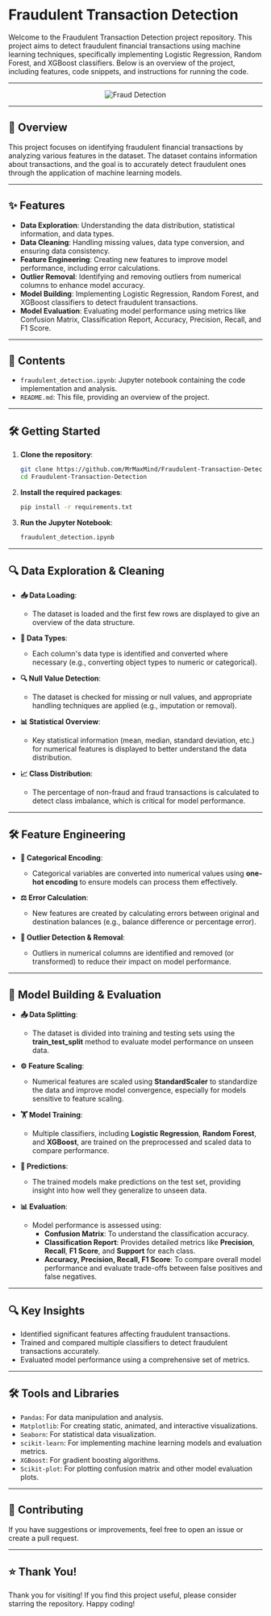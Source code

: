 # **Fraudulent Transaction Detection**

Welcome to the Fraudulent Transaction Detection project repository. This project aims to detect fraudulent financial transactions using machine learning techniques, specifically implementing Logistic Regression, Random Forest, and XGBoost classifiers. Below is an overview of the project, including features, code snippets, and instructions for running the code.

---

<div align="center">
  <img src="./Fraud-Detection.png" alt="Fraud Detection" style="border:none;">
</div>

---

## 🚀 **Overview**

This project focuses on identifying fraudulent financial transactions by analyzing various features in the dataset. The dataset contains information about transactions, and the goal is to accurately detect fraudulent ones through the application of machine learning models.

---

## ✨ **Features**

- **Data Exploration**: Understanding the data distribution, statistical information, and data types.
- **Data Cleaning**: Handling missing values, data type conversion, and ensuring data consistency.
- **Feature Engineering**: Creating new features to improve model performance, including error calculations.
- **Outlier Removal**: Identifying and removing outliers from numerical columns to enhance model accuracy.
- **Model Building**: Implementing Logistic Regression, Random Forest, and XGBoost classifiers to detect fraudulent transactions.
- **Model Evaluation**: Evaluating model performance using metrics like Confusion Matrix, Classification Report, Accuracy, Precision, Recall, and F1 Score.

---

## 📂 **Contents**

- `fraudulent_detection.ipynb`: Jupyter notebook containing the code implementation and analysis.
- `README.md`: This file, providing an overview of the project.

---

## 🛠️  **Getting Started**

1. **Clone the repository**:
   ```bash
   git clone https://github.com/MrMaxMind/Fraudulent-Transaction-Detection.git
   cd Fraudulent-Transaction-Detection
2. **Install the required packages**:
   ```bash
   pip install -r requirements.txt
3. **Run the Jupyter Notebook**:
   ```bash
   fraudulent_detection.ipynb

---

## 🔍 **Data Exploration & Cleaning**

- **📥 Data Loading**: 
   - The dataset is loaded and the first few rows are displayed to give an overview of the data structure.
   
- **🔢 Data Types**: 
   - Each column's data type is identified and converted where necessary (e.g., converting object types to numeric or categorical).
   
- **🔍 Null Value Detection**: 
   - The dataset is checked for missing or null values, and appropriate handling techniques are applied (e.g., imputation or removal).
   
- **📊 Statistical Overview**: 
   - Key statistical information (mean, median, standard deviation, etc.) for numerical features is displayed to better understand the data distribution.
   
- **📈 Class Distribution**: 
   - The percentage of non-fraud and fraud transactions is calculated to detect class imbalance, which is critical for model performance.

---

## 🛠️ **Feature Engineering**

- **🔄 Categorical Encoding**: 
   - Categorical variables are converted into numerical values using **one-hot encoding** to ensure models can process them effectively.
   
- **⚖️ Error Calculation**: 
   - New features are created by calculating errors between original and destination balances (e.g., balance difference or percentage error).
   
- **🚫 Outlier Detection & Removal**: 
   - Outliers in numerical columns are identified and removed (or transformed) to reduce their impact on model performance.

---

## 🤖 **Model Building & Evaluation**

- **📤 Data Splitting**: 
   - The dataset is divided into training and testing sets using the **train_test_split** method to evaluate model performance on unseen data.
   
- **⚙️ Feature Scaling**: 
   - Numerical features are scaled using **StandardScaler** to standardize the data and improve model convergence, especially for models sensitive to feature scaling.
   
- **🏋️ Model Training**: 
   - Multiple classifiers, including **Logistic Regression**, **Random Forest**, and **XGBoost**, are trained on the preprocessed and scaled data to compare performance.
   
- **🔮 Predictions**: 
   - The trained models make predictions on the test set, providing insight into how well they generalize to unseen data.
   
- **📊 Evaluation**: 
   - Model performance is assessed using:
     - **Confusion Matrix**: To understand the classification accuracy.
     - **Classification Report**: Provides detailed metrics like **Precision**, **Recall**, **F1 Score**, and **Support** for each class.
     - **Accuracy, Precision, Recall, F1 Score**: To compare overall model performance and evaluate trade-offs between false positives and false negatives.

---


## 🔍 **Key Insights**

- Identified significant features affecting fraudulent transactions.
- Trained and compared multiple classifiers to detect fraudulent transactions accurately.
- Evaluated model performance using a comprehensive set of metrics.

---

## 🛠️ **Tools and Libraries**
- `Pandas`: For data manipulation and analysis.
- `Matplotlib`: For creating static, animated, and interactive visualizations.
- `Seaborn`: For statistical data visualization.
- `scikit-learn`: For implementing machine learning models and evaluation metrics.
- `XGBoost`: For gradient boosting algorithms.
- `Scikit-plot`: For plotting confusion matrix and other model evaluation plots.

---

## 🤝 **Contributing**
If you have suggestions or improvements, feel free to open an issue or create a pull request.

---

## ⭐ **Thank You!**

Thank you for visiting! If you find this project useful, please consider starring the repository. Happy coding!

